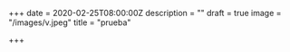 +++
date = 2020-02-25T08:00:00Z
description = ""
draft = true
image = "/images/v.jpeg"
title = "prueba"

+++
